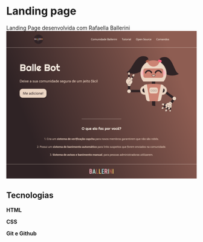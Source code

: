 # Landing page
 Landing Page desenvolvida com Rafaella Ballerini
 ![screenshoot da landing page!](screenshot.png)

## Tecnologias
**HTML**

**CSS**

**Git e Github**
